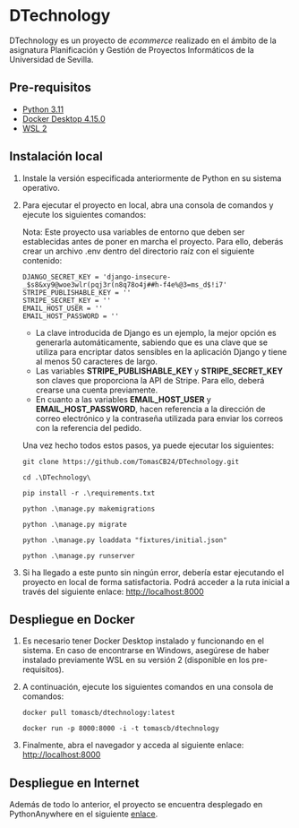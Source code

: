 # DTechnology
DTechnology es un proyecto de *ecommerce* realizado en el ámbito de la asignatura Planificación y Gestión de Proyectos Informáticos de la Universidad de Sevilla.

## Pre-requisitos
- [Python 3.11](https://www.python.org/downloads/)
- [Docker Desktop 4.15.0](https://docs.docker.com/desktop/release-notes/)
- [WSL 2](https://wslstorestorage.blob.core.windows.net/wslblob/wsl_update_x64.msi)



## Instalación local
1. Instale la versión especificada anteriormente de Python en su sistema operativo.
2. Para ejecutar el proyecto en local, abra una consola de comandos y ejecute los siguientes comandos:
	
	Nota: Este proyecto usa variables de entorno que deben ser establecidas antes de poner en marcha el proyecto. Para ello, deberás crear un archivo .env dentro del directorio raíz con el siguiente contenido:
	```
	DJANGO_SECRET_KEY = 'django-insecure-_$s8&xy9@woe3wlr(pqj3r(n8q78o4j##h-f4e%@3=ms_d$!i7'
	STRIPE_PUBLISHABLE_KEY = ''
	STRIPE_SECRET_KEY = ''
	EMAIL_HOST_USER = ''
	EMAIL_HOST_PASSWORD = ''
	```
	
	- La clave introducida de Django es un ejemplo, la mejor opción es generarla automáticamente, sabiendo que es una clave que se utiliza para encriptar datos sensibles en la aplicación Django y tiene al menos 50 caracteres de largo.
	- Las variables **STRIPE_PUBLISHABLE_KEY** y **STRIPE_SECRET_KEY** son claves que proporciona la API de Stripe. Para ello, deberá crearse una cuenta previamente.
	- En cuanto a las variables **EMAIL_HOST_USER** y **EMAIL_HOST_PASSWORD**, hacen referencia a la dirección de correo electrónico y la contraseña utilizada para enviar los correos con la referencia del pedido. 
	
	Una vez hecho todos estos pasos, ya puede ejecutar los siguientes:

    ```
    git clone https://github.com/TomasCB24/DTechnology.git
  
    cd .\DTechnology\
  
    pip install -r .\requirements.txt
  
    python .\manage.py makemigrations

    python .\manage.py migrate

    python .\manage.py loaddata "fixtures/initial.json"

    python .\manage.py runserver
    ```

3. Si ha llegado a este punto sin ningún error, debería estar ejecutando el proyecto  en local de forma satisfactoria. Podrá acceder a la ruta inicial a través del siguiente enlace: [http://localhost:8000](http://localhost:8000) 
   
 
## Despliegue en Docker
1. Es necesario tener Docker Desktop instalado y funcionando en el sistema. En caso de encontrarse en Windows, asegúrese de haber instalado previamente WSL en su versión 2 (disponible en los pre-requisitos).

2. A continuación, ejecute los siguientes comandos en una consola de comandos:
	```
    docker pull tomascb/dtechnology:latest
  
    docker run -p 8000:8000 -i -t tomascb/dtechnology
    ```

3. Finalmente, abra el navegador y acceda al siguiente enlace: [http://localhost:8000](http://localhost:8000)



## Despliegue en Internet
Además de todo lo anterior, el proyecto se encuentra desplegado en PythonAnywhere en el siguiente [enlace](http://dtechnology.pythonanywhere.com/).

